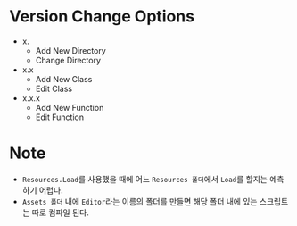 # Version Change Options
- x.
  - Add New Directory
  - Change Directory
- x.x
  - Add New Class
  - Edit Class
- x.x.x
  - Add New Function
  - Edit Function

# Note
- `Resources.Load`를 사용했을 때에 어느 `Resources 폴더`에서 `Load`를 할지는 예측하기 어렵다.
- `Assets 폴더` 내에 `Editor`라는 이름의 폴더를 만들면 해당 폴더 내에 있는 스크립트는 따로 컴파일 된다.
